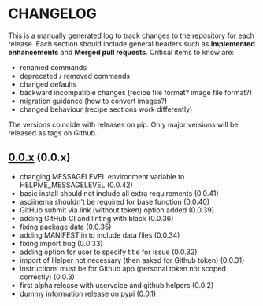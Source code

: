 # CHANGELOG

This is a manually generated log to track changes to the repository for each release. 
Each section should include general headers such as **Implemented enhancements** 
and **Merged pull requests**. Critical items to know are:

 - renamed commands
 - deprecated / removed commands
 - changed defaults
 - backward incompatible changes (recipe file format? image file format?)
 - migration guidance (how to convert images?)
 - changed behaviour (recipe sections work differently)

The versions coincide with releases on pip. Only major versions will be released as tags on Github.

## [0.0.x](https://github.com/singularityhub/sregistry-cli/tree/master) (0.0.x)
 - changing MESSAGELEVEL environment variable to HELPME_MESSAGELEVEL (0.0.42)
 - basic install should not include all extra requirements (0.0.41)
 - asciinema shouldn't be required for base function (0.0.40)
 - GitHub submit via link (without token) option added (0.0.39)
 - adding GitHub CI and linting with black (0.0.36)
 - fixing package data (0.0.35) 
 - adding MANIFEST.in to include data files (0.0.34) 
 - fixing import bug (0.0.33) 
 - adding option for user to specify title for issue (0.0.32) 
 - import of Helper not necessary (then asked for Github token) (0.0.31) 
 - instructions must be for Github app (personal token not scoped correctly) (0.0.3) 
 - first alpha release with uservoice and github helpers (0.0.2)
 - dummy information release on pypi (0.0.1)

